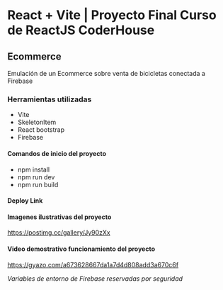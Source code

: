 # React + Vite | Proyecto Final Curso de ReactJS CoderHouse

## Ecommerce
Emulación de un Ecommerce sobre venta de bicicletas conectada a Firebase

### Herramientas utilizadas
- Vite 
- SkeletonItem
- React bootstrap
- Firebase

#### Comandos de inicio del proyecto
- npm install
- npm run dev 
- npm run build

#### Deploy Link 

#### Imagenes ilustrativas del proyecto
https://postimg.cc/gallery/Jy90zXx

#### Video demostrativo funcionamiento del proyecto
https://gyazo.com/a673628667da1a7d4d808add3a670c6f



*Variables de entorno de Firebase reservadas por seguridad*